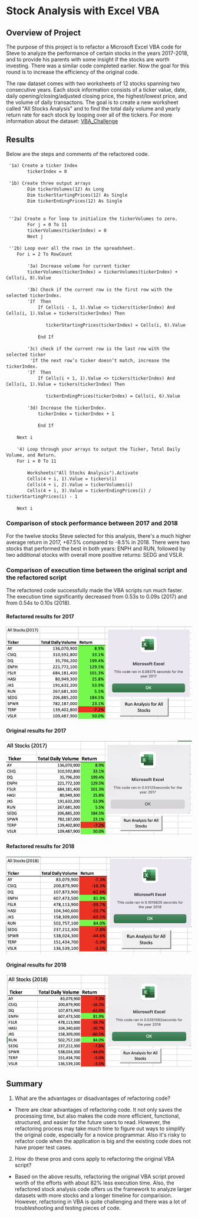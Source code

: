# Stock Analysis with Excel VBA

## Overview of Project
The purpose of this project is to refactor a Microsoft Excel VBA code for Steve to analyze the performance of certain stocks in the years 2017-2018, and to provide his parents with some insight if the stocks are worth investing. There was a similar code completed earlier. Now the goal for this round is to increase the efficiency of the original code.

The raw dataset comes with two worksheets of 12 stocks spanning two consecutive years. Each stock information consists of a ticker value, date, daily opening/closing/adjusted closing price, the highest/lowest price, and the volume of daily transactons. The goal is to create a new worksheet called "All Stocks Analysis"  and to find the total daily volume and yearly return rate for each stock by looping over all of the tickers.
For more information about the dataset: [VBA_Challenge](/VBA_Challenge.xlsm)

## Results
Below are the steps and comments of the refactored code.   
```
 '1a) Create a ticker Index
        tickerIndex = 0

 '1b) Create three output arrays
        Dim tickerVolumes(12) As Long
        Dim tickerStartingPrices(12) As Single
        Dim tickerEndingPrices(12) As Single
       
    
 ''2a) Create a for loop to initialize the tickerVolumes to zero.
        For j = 0 To 11
        tickerVolumes(tickerIndex) = 0
        Next j
        
 ''2b) Loop over all the rows in the spreadsheet.
    For i = 2 To RowCount
    
        '3a) Increase volume for current ticker
        tickerVolumes(tickerIndex) = tickerVolumes(tickerIndex) + Cells(i, 8).Value
        
        '3b) Check if the current row is the first row with the selected tickerIndex.
        'If  Then
            If Cells(i - 1, 1).Value <> tickers(tickerIndex) And Cells(i, 1).Value = tickers(tickerIndex) Then

               tickerStartingPrices(tickerIndex) = Cells(i, 6).Value
            
            End If
        
        '3c) check if the current row is the last row with the selected ticker
         'If the next row’s ticker doesn’t match, increase the tickerIndex.
        'If  Then
            If Cells(i + 1, 1).Value <> tickers(tickerIndex) And Cells(i, 1).Value = tickers(tickerIndex) Then

               tickerEndingPrices(tickerIndex) = Cells(i, 6).Value
            
        '3d) Increase the tickerIndex.
            tickerIndex = tickerIndex + 1
            
            End If
    
    Next i
    
    '4) Loop through your arrays to output the Ticker, Total Daily Volume, and Return.
    For i = 0 To 11
        
        Worksheets("All Stocks Analysis").Activate
        Cells(4 + i, 1).Value = tickers(i)
        Cells(4 + i, 2).Value = tickerVolumes(i)
        Cells(4 + i, 3).Value = tickerEndingPrices(i) / tickerStartingPrices(i) - 1
        
    Next i
```

### Comparison of stock performance between 2017 and 2018
For the twelve stocks Steve selected for this analysis, there's a much higher average return in 2017, +67.5% compared to -8.5% in 2018. There were two stocks that performed the best in both years: ENPH and RUN, followed by two additional stocks with overall more positive returns: SEDG and VSLR. 
### Comparison of execution time between the original script and the refactored script
The refactored code successfully made the VBA scripts run much faster. The execution time significantly decreased from 0.53s to 0.09s (2017) and from 0.54s to 0.10s (2018). 

#### Refactored results for 2017
![Refactored 2017](/Resources/2017all_pics.png)
#### Original results for 2017
![Original 2017](/Resources/2017all_pics_original.png)

#### Refactored results for 2018
![Refactored 2018](/Resources/2018all_pics.png)
#### Original results for 2018
![Original 2018](/Resources/2018all_pics_original.png)
## Summary 
1. What are the advantages or disadvantages of refactoring code?
 * There are clear advantages of refactoring code. It not only saves the processing time, but also makes the code more efficient, functional, structured, and easier for the future users to read. However, the refactoring process may take much time to figure out ways to simplify the original code, especially for a novice programmar. Also it's risky to refactor code when the application is big and the existing code does not have proper test cases.

2.  How do these pros and cons apply to refactoring the original VBA script?
 * Based on the above results, refactoring the original VBA script proved worth of the efforts with about 82% less execution time. Also, the refactored
   stock analysis code offers us the framework to analyze larger datasets with more stocks and a longer timeline for comparision. However, refactoring in VBA is quite challenging and there was a lot of troubleshooting and testing pieces of code.
